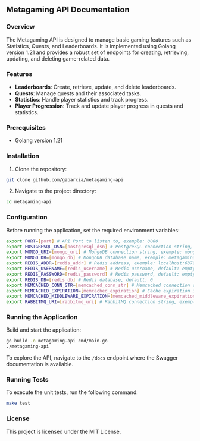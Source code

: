 
## Metagaming API Documentation

### Overview

The Metagaming API is designed to manage basic gaming features such as Statistics, Quests, and Leaderboards. It is implemented using Golang version 1.21 and provides a robust set of endpoints for creating, retrieving, updating, and deleting game-related data.

### Features

- **Leaderboards**: Create, retrieve, update, and delete leaderboards.
- **Quests**: Manage quests and their associated tasks.
- **Statistics**: Handle player statistics and track progress.
- **Player Progression**: Track and update player progress in quests and statistics.

### Prerequisites

- Golang version 1.21

### Installation

1. Clone the repository:
```bash
git clone github.com/gabarcia/metagaming-api
```

2. Navigate to the project directory:
```bash
cd metagaming-api
```

### Configuration

Before running the application, set the required environment variables:

```bash
export PORT=[port] # API Port to listen to, exemple: 8080
export POSTGRESQL_DSN=[postgresql_dsn] # PostgreSQL connection string, exemple: postgres://metagaming:metagaming@localhost:5432/metagaming?sslmode=disable
export MONGO_URI=[mongo_uri] # MongoDB connection string, exemple: mongodb://localhost:27017/?retryWrites=true&w=majority
export MONGO_DB=[mongo_db] # MongoDB database name, exemple: metagaming
export REDIS_ADDR=[redis_addr] # Redis address, exemple: localhost:6379
export REDIS_USERNAME=[redis_username] # Redis username, default: empty
export REDIS_PASSWORD=[redis_password] # Redis password, default: empty
export REDIS_DB=[redis_db] # Redis database, default: 0
export MEMCACHED_CONN_STR=[memcached_conn_str] # Memcached connection string
export MEMCACHED_EXPIRATION=[memcached_expiration] # Cache expiration in seconds for the GET endpoint, default: 60
export MEMCACHED_MIDDLEWARE_EXPIRATION=[memcached_middleware_expiration] # Cache expiration in seconds for the Middlewares, default: 60
export RABBITMQ_URI=[rabbitmq_uri] # RabbitMQ connection string, exemple: amqp://metagaming:metagaming@localhost:5672/metagaming
```

### Running the Application

Build and start the application:

```bash
go build -o metagaming-api cmd/main.go
./metagaming-api
```

To explore the API, navigate to the `/docs` endpoint where the Swagger documentation is available.

### Running Tests

To execute the unit tests, run the following command:

```bash
make test
```

### License

This project is licensed under the MIT License.
